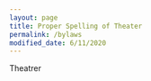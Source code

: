 ```yaml
---
layout: page
title: Proper Spelling of Theater
permalink: /bylaws
modified_date: 6/11/2020
---
```


Theatrer
